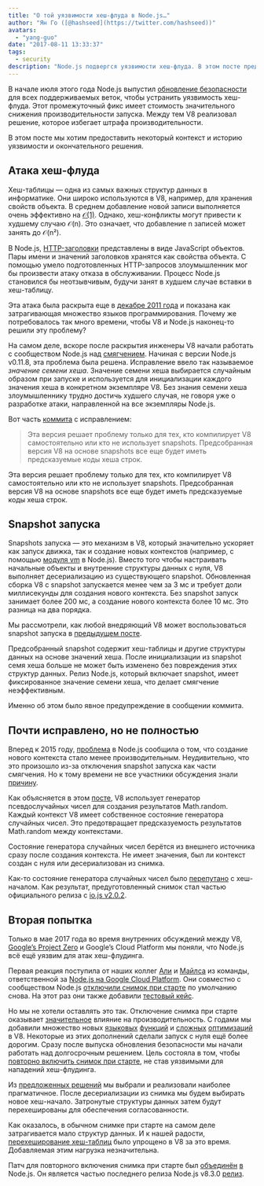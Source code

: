 ```yaml
---
title: "О той уязвимости хеш-флуда в Node.js…"
author: "Ян Го ([@hashseed](https://twitter.com/hashseed))"
avatars: 
  - "yang-guo"
date: "2017-08-11 13:33:37"
tags: 
  - security
description: "Node.js подвергся уязвимости хеш-флуда. В этом посте предоставляется некоторый контекст и объясняется решение в V8."
---
```

В начале июля этого года Node.js выпустил [обновление безопасности](https://nodejs.org/en/blog/vulnerability/july-2017-security-releases/) для всех поддерживаемых веток, чтобы устранить уязвимость хеш-флуда. Этот промежуточный фикс имеет стоимость значительного снижения производительности запуска. Между тем V8 реализовал решение, которое избегает штрафа производительности.

<!--truncate-->
В этом посте мы хотим предоставить некоторый контекст и историю уязвимости и окончательного решения.

## Атака хеш-флуда

Хеш-таблицы — одна из самых важных структур данных в информатике. Они широко используются в V8, например, для хранения свойств объекта. В среднем добавление новой записи выполняется очень эффективно на [𝒪(1)](https://en.wikipedia.org/wiki/Big_O_notation). Однако, хеш-конфликты могут привести к худшему случаю 𝒪(n). Это означает, что добавление n записей может занять до 𝒪(n²).

В Node.js, [HTTP-заголовки](https://nodejs.org/api/http.html#http_response_getheaders) представлены в виде JavaScript объектов. Пары имени и значений заголовков хранятся как свойства объекта. С помощью умело подготовленных HTTP-запросов злоумышленник мог бы произвести атаку отказа в обслуживании. Процесс Node.js становился бы неотзывчивым, будучи занят в худшем случае вставки в хеш-таблицу.

Эта атака была раскрыта еще в [декабре 2011 года](https://events.ccc.de/congress/2011/Fahrplan/events/4680.en.html) и показана как затрагивающая множество языков программирования. Почему же потребовалось так много времени, чтобы V8 и Node.js наконец-то решили эту проблему?

На самом деле, вскоре после раскрытия инженеры V8 начали работать с сообществом Node.js над [смягчением](https://github.com/v8/v8/commit/81a0271004833249b4fe58f7d64ae07e79cffe40). Начиная с версии Node.js v0.11.8, эта проблема была решена. Исправление ввело так называемое _значение семени хеша_. Значение семени хеша выбирается случайным образом при запуске и используется для инициализации каждого значения хеша в конкретном экземпляре V8. Без знания семени хеша злоумышленнику трудно достичь худшего случая, не говоря уже о разработке атаки, направленной на все экземпляры Node.js.

Вот часть [коммита](https://github.com/v8/v8/commit/81a0271004833249b4fe58f7d64ae07e79cffe40) с исправлением:

> Эта версия решает проблему только для тех, кто компилирует V8 самостоятельно или кто не использует snapshots. Предсобранная версия V8 на основе snapshots все еще будет иметь предсказуемые коды хеша строк.

Эта версия решает проблему только для тех, кто компилирует V8 самостоятельно или кто не использует snapshots. Предсобранная версия V8 на основе snapshots все еще будет иметь предсказуемые коды хеша строк.

## Snapshot запуска

Snapshots запуска — это механизм в V8, который значительно ускоряет как запуск движка, так и создание новых контекстов (например, с помощью [модуля vm](https://nodejs.org/api/vm.html) в Node.js). Вместо того чтобы настраивать начальные объекты и внутренние структуры данных с нуля, V8 выполняет десериализацию из существующего snapshot. Обновленная сборка V8 с snapshot запускается менее чем за 3 мс и требует доли миллисекунды для создания нового контекста. Без snapshot запуск занимает более 200 мс, а создание нового контекста более 10 мс. Это разница на два порядка.

Мы рассмотрели, как любой внедряющий V8 может воспользоваться snapshot запуска в [предыдущем посте](/blog/custom-startup-snapshots).

Предсобранный snapshot содержит хеш-таблицы и другие структуры данных на основе значений хеша. После инициализации из snapshot семя хеша больше не может быть изменено без повреждения этих структур данных. Релиз Node.js, который включает snapshot, имеет фиксированное значение семени хеша, что делает смягчение неэффективным.

Именно об этом было явное предупреждение в сообщении коммита.

## Почти исправлено, но не полностью

Вперед к 2015 году, [проблема](https://github.com/nodejs/node/issues/1631) в Node.js сообщила о том, что создание нового контекста стало менее производительным. Неудивительно, что это произошло из-за отключения snapshot запуска как части смягчения. Но к тому времени не все участники обсуждения знали [причину](https://github.com/nodejs/node/issues/528#issuecomment-71009086).

Как объясняется в этом [посте](/blog/math-random), V8 использует генератор псевдослучайных чисел для создания результатов Math.random. Каждый контекст V8 имеет собственное состояние генератора случайных чисел. Это предотвращает предсказуемость результатов Math.random между контекстами.

Состояние генератора случайных чисел берётся из внешнего источника сразу после создания контекста. Не имеет значения, был ли контекст создан с нуля или десериализован из снимка.

Как-то состояние генератора случайных чисел было [перепутано](https://github.com/nodejs/node/issues/1631#issuecomment-100044148) с хеш-началом. Как результат, предуготовленный снимок стал частью официального релиза с [io.js v2.0.2](https://github.com/nodejs/node/pull/1679).

## Вторая попытка

Только в мае 2017 года во время внутренних обсуждений между V8, [Google’s Project Zero](https://googleprojectzero.blogspot.com/) и Google’s Cloud Platform мы поняли, что Node.js всё ещё уязвим для атак хеш-флудинга.

Первая реакция поступила от наших коллег [Али](https://twitter.com/ofrobots) и [Майлса](https://twitter.com/MylesBorins) из команды, ответственной за [Node.js на Google Cloud Platform](https://cloud.google.com/nodejs/). Они совместно с сообществом Node.js [отключили снимок при старте](https://github.com/nodejs/node/commit/eff636d8eb7b009c40fb053802c169ba1417293d) по умолчанию снова. На этот раз они также добавили [тестовый кейс](https://github.com/nodejs/node/commit/9fedc1f09648ff7cebed65883966f5647686a38a).

Но мы не хотели оставлять это так. Отключение снимка при старте оказывает [значительное](https://github.com/nodejs/node/issues/14229) влияние на производительность. С годами мы добавили множество новых [языковых](/blog/high-performance-es2015) [функций](/blog/webassembly-browser-preview) и [сложных](/blog/launching-ignition-and-turbofan) [оптимизаций](/blog/speeding-up-regular-expressions) в V8. Некоторые из этих дополнений сделали запуск с нуля ещё более дорогим. Сразу после выпуска обновления безопасности мы начали работать над долгосрочным решением. Цель состояла в том, чтобы [повторно включить снимок при старте](https://github.com/nodejs/node/issues/14171), не став уязвимыми для нападений хеш-флудинга.

Из [предложенных решений](https://docs.google.com/document/d/1br7T3jk5JAJSYaT8eZdQlqrPTDRClheGpRU1-BpY1ss/edit) мы выбрали и реализовали наиболее прагматичное. После десериализации из снимка мы будем выбирать новое хеш-начало. Затронутые структуры данных затем будут перехешированы для обеспечения согласованности.

Как оказалось, в обычном снимке при старте на самом деле затрагивается мало структур данных. И к нашей радости, [перехеширование хеш-таблиц](https://github.com/v8/v8/commit/0e8e0030775518b69eb8522823ea3754e6bddc69) было упрощено в V8 за это время. Добавляемая этим нагрузка незначительна.

Патч для повторного включения снимка при старте был [объединён](https://github.com/nodejs/node/commit/2ae2874ae7dfec2c55b5d390d25b6eed9932f78d) [в](https://github.com/nodejs/node/commit/14e4254f68f71a6afaf3ebe16794172b08e68d7b) Node.js. Он является частью последнего релиза Node.js v8.3.0 [релиз](https://medium.com/the-node-js-collection/node-js-8-3-0-is-now-available-shipping-with-the-ignition-turbofan-execution-pipeline-aa5875ad3367).
